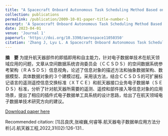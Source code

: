 ```yaml
---
title: "A Spacecraft Onboard Autonomous Task Scheduling Method Based on Hierarchical Task Network-Timeline"
collection: publications
permalink: /publication/2009-10-01-paper-title-number-1
excerpt: 'A Spacecraft Onboard Autonomous Task Scheduling Method Based on Hierarchical Task Network-Timeline'
date: 2023-04-01
venue: 'Journal 1'
paperurl: 'https://doi.org/10.3390/aerospace11050350'
citation: 'Zhang J, Lyu L. A Spacecraft Onboard Autonomous Task Scheduling Method Based on Hierarchical Task Network-Timeline. [J]Aerospace. 2024; 11(5):350. https://doi.org/10.3390/aerospace11050350'
---
```

**摘　要**  为提升航天器部件的即插即用和自主能力，针对电子数据单技术在航天领域应用的问题，文章从空间数据系统咨询委员会（ＣＣＳＤＳ）的空间数据系统参考架构（ＲＡＳＤＳ）信息视角，论述了信息对象的描述方法和抽象数据架构、数据模型、具体数据对象的３个建模过程。采用该方法，结合ＣＣＳＤＳ的可扩展标记语言的遥测遥控信息交换标准（ＸＴＣＥ）和航天器接口业务电子数据单（ＳＥＤＳ）标准，分析了针对航天器所需要的遥测、遥控和部件接入等信息对象的应用场景，提出了相应的插件式电子数据单工具系统的设计思路，给出了在航天领域电子数据单技术研究方向的建议。

[Download paper here](http://kfzjw008.github.io/files/航天器电子数据单应用方法分析-学生一作.pdf)

Recommended citation: [1]吕良庆,张峻巍,何睿等.航天器电子数据单应用方法分析[J].航天器工程,2022,31(02):126-131..